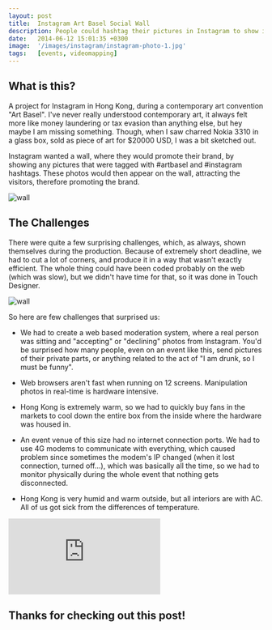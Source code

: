 ```yaml
---
layout: post
title:  Instagram Art Basel Social Wall
description: People could hashtag their pictures in Instagram to show it on this wall - of course they did not send nude pics.
date:   2014-06-12 15:01:35 +0300
image:  '/images/instagram/instagram-photo-1.jpg'
tags:   [events, videomapping]
---
```


## What is this?

A project for Instagram in Hong Kong, during a contemporary art convention "Art Basel". I've never really understood contemporary art, it always felt more like money laundering or tax evasion than anything else, but hey maybe I am missing something. Though, when I saw charred Nokia 3310 in a glass box, sold as piece of art for $20000 USD, I was a bit sketched out. 

Instagram wanted a wall, where they would promote their brand, by showing any pictures that were tagged with #artbasel and #instagram hashtags. These photos would then appear on the wall, attracting the visitors, therefore promoting the brand.

![wall]({{site.baseurl}}/instagram/instagram-photo-2.jpg)

## The Challenges

There were quite a few surprising challenges, which, as always, shown themselves during the production. Because of extremely short deadline, we had to cut a lot of corners, and produce it in a way that wasn't exactly efficient. The whole thing could have been coded probably on the web (which was slow), but we didn't have time for that, so it was done in Touch Designer.

![wall]({{site.baseurl}}/instagram/instagram-photo-1.jpg)

So here are few challenges that surprised us:

- We had to create a web based moderation system, where a real person was sitting and "accepting" or "declining" photos from Instagram. You'd be surprised how many people, even on an event like this, send pictures of their private parts, or anything related to the act of "I am drunk, so I must be funny".

- Web browsers aren't fast when running on 12 screens. Manipulation photos in real-time is hardware intensive.

- Hong Kong is extremely warm, so we had to quickly buy fans in the markets to cool down the entire box from the inside where the hardware was housed in.

- An event venue of this size had no internet connection ports. We had to use 4G modems to communicate with everything, which caused problem since sometimes the modem's IP changed (when it lost connection, turned off...), which was basically all the time, so we had to monitor physically during the whole event that nothing gets disconnected.

- Hong Kong is very humid and warm outside, but all interiors are with AC. All of us got sick from the differences of temperature.

<p><iframe src="https://www.youtube.com/embed/BCXLWvrWLHE" frameborder="0" allowfullscreen></iframe></p>

## Thanks for checking out this post!
